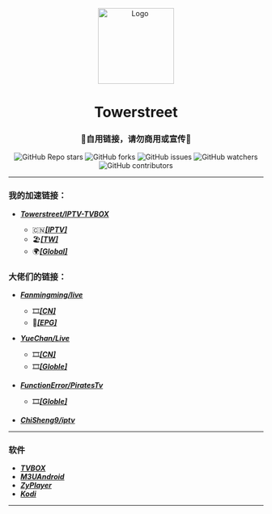 <p align="center">
    <img alt="Logo" src="https://mirror.ghproxy.com/https://raw.githubusercontent.com/towerstreet/IPTV-TVBOX/main/LOGO/Mushroom.png" width="150">
</p>

<h1 align="center">Towerstreet</h1>
<h3 align="center">🚫自用链接，请勿商用或宣传🚫</h3>

<p align="center">
<img alt="GitHub Repo stars" src="https://img.shields.io/github/stars/towerstreet/IPTV-TVBOX?style=flat-square">
<img alt="GitHub forks" src="https://img.shields.io/github/forks/towerstreet/IPTV-TVBOX?style=flat-square">
<img alt="GitHub issues" src="https://img.shields.io/github/issues/towerstreet/IPTV-TVBOX?style=flat-square">
<img alt="GitHub watchers" src="https://img.shields.io/github/watchers/towerstreet/IPTV-TVBOX?style=flat-square">
<img alt="GitHub contributors" src="https://img.shields.io/github/contributors/towerstreet/IPTV-TVBOX?style=flat-square">
</p>

---

### 我的加速链接：
- [***Towerstreet/IPTV-TVBOX***](https://github.com/towerstreet/IPTV-TVBOX/)

    - 🇨🇳[***[IPTV]***](https://mirror.ghproxy.com/https://raw.githubusercontent.com/towerstreet/IPTV-TVBOX/main/IPTV.m3u)
    - 🏖[***[TW]***](https://mirror.ghproxy.com/https://raw.githubusercontent.com/towerstreet/IPTV-TVBOX/main/TW.m3u)
    - 🌍[***[Global]***](https://mirror.ghproxy.com/https://raw.githubusercontent.com/towerstreet/IPTV-TVBOX/main/Global.m3u)

### 大佬们的链接：
- [***Fanmingming/live***](https://github.com/fanmingming/live)

    - 🎞️[***[CN]***](https://github.com/fanmingming/live/blob/main/tv/m3u/ipv6.m3u)
    - 🔗[***[EPG]***](https://github.com/fanmingming/live/blob/main/e.xml)

- [***YueChan/Live***](https://github.com/YueChan/Live)

    - 🎞️[***[CN]***](https://github.com/YueChan/Live/blob/main/IPTV.m3u)
    - 🎞️[***[Globle]***](https://github.com/YueChan/Live/blob/main/Global.m3u)

- [***FunctionError/PiratesTv***](https://github.com/FunctionError/PiratesTv)

    - 🎞️[***[Globle]***](https://github.com/FunctionError/PiratesTv/blob/main/combined_playlist.m3u)
 
- [***ChiSheng9/iptv***](https://github.com/ChiSheng9/iptv)

---

### 软件
- [***TVBOX***](https://github.com/FongMi/Release)
- [***M3UAndroid***](https://github.com/oxyroid/M3UAndroid)
- [***ZyPlayer***](https://github.com/Hiram-Wong/ZyPlayer)
- [***Kodi***](https://github.com/xbmc/xbmc)

---
